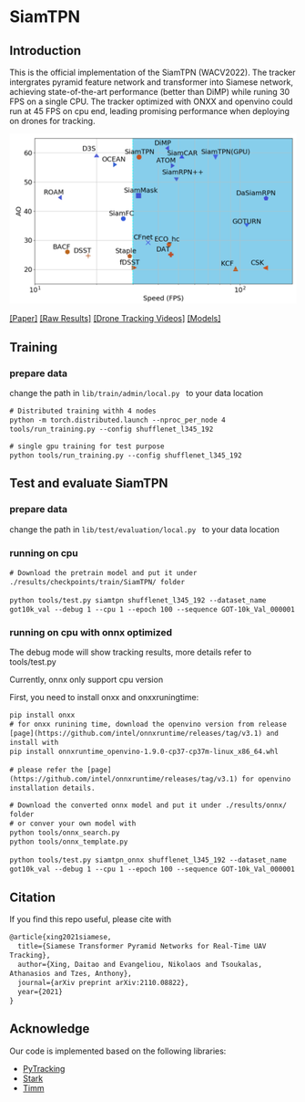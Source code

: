 # SiamTPN

## Introduction

This is the official implementation of the SiamTPN (WACV2022). The tracker intergrates pyramid feature network and transformer into Siamese network, achieving state-of-the-art performance (better than DiMP) while runing 30 FPS on a single CPU.  The tracker optimized with ONXX and openvino could run at 45 FPS on cpu end, leading promising performance when deploying on drones for tracking.

![AO_Speed_GOT10K](imgs/got10_ao_speed.png)

[\[Paper\]](https://arxiv.org/abs/2110.08822)  [\[Raw Results\]](https://drive.google.com/drive/folders/1YUzqgifqhXVK_PrQNg5w467EGlX9yG-M?usp=sharing)   [\[Drone Tracking Videos\]](https://drive.google.com/drive/folders/1joOkom2sDZ-Ke2eyYIQX5redjpku38Lk?usp=sharing)  [\[Models\]](https://drive.google.com/drive/folders/1Aryamx7-UP9G3R9_Zn7IJ95Iyl3soVQx?usp=sharing)

## Training

### prepare data
change the path in `lib/train/admin/local.py ` to your data location

```
# Distributed training withh 4 nodes 
python -m torch.distributed.launch --nproc_per_node 4 tools/run_training.py --config shufflenet_l345_192
```

```
# single gpu training for test purpose
python tools/run_training.py --config shufflenet_l345_192
```


## Test and evaluate SiamTPN

### prepare data
change the path in `lib/test/evaluation/local.py ` to your data location

### running on cpu 

```
# Download the pretrain model and put it under ./results/checkpoints/train/SiamTPN/ folder

python tools/test.py siamtpn shufflenet_l345_192 --dataset_name got10k_val --debug 1 --cpu 1 --epoch 100 --sequence GOT-10k_Val_000001
```

### running on cpu with onnx optimized

The debug mode will show tracking results, more details refer to tools/test.py

Currently, onnx only support cpu version

First, you need to install onxx and onxxruningtime:

```
pip install onxx
# for onxx runining time, download the openvino version from release [page](https://github.com/intel/onnxruntime/releases/tag/v3.1) and install with
pip install onnxruntime_openvino-1.9.0-cp37-cp37m-linux_x86_64.whl

# please refer the [page](https://github.com/intel/onnxruntime/releases/tag/v3.1) for openvino installation details.
```

```
# Download the converted onnx model and put it under ./results/onnx/ folder
# or conver your own model with 
python tools/onnx_search.py
python tools/onnx_template.py

python tools/test.py siamtpn_onnx shufflenet_l345_192 --dataset_name got10k_val --debug 1 --cpu 1 --epoch 100 --sequence GOT-10k_Val_000001
```


## Citation
If you find this repo useful, please cite with
```
@article{xing2021siamese,
  title={Siamese Transformer Pyramid Networks for Real-Time UAV Tracking},
  author={Xing, Daitao and Evangeliou, Nikolaos and Tsoukalas, Athanasios and Tzes, Anthony},
  journal={arXiv preprint arXiv:2110.08822},
  year={2021}
}
```


## Acknowledge
Our code is implemented based on the following libraries:
* [PyTracking](https://github.com/visionml/pytracking)
* [Stark](https://github.com/researchmm/Stark)
* [Timm](https://github.com/rwightman/pytorch-image-models)





